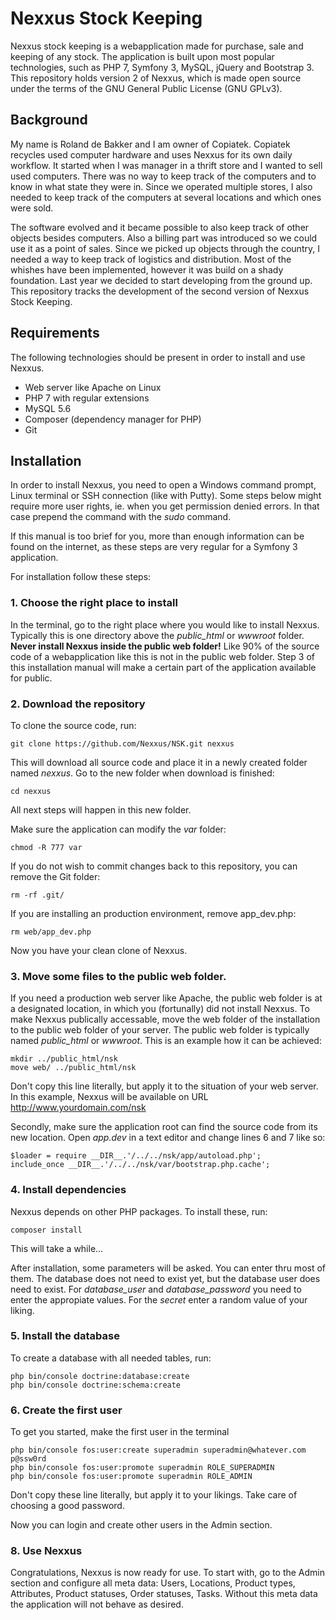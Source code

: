 # Nexxus Stock Keeping

Nexxus stock keeping is a webapplication made for purchase, sale and keeping of any stock. The application is built upon most popular technologies, such as PHP 7, Symfony 3, MySQL, jQuery and Bootstrap 3. This repository holds version 2 of Nexxus, which is made open source under the terms of the GNU General Public License (GNU GPLv3).

## Background

My name is Roland de Bakker and I am owner of Copiatek. Copiatek recycles used computer hardware and uses Nexxus for its own daily workflow. It started when I was manager in a thrift store and I wanted to sell used computers. There was no way to keep track of the computers and to know in what state they were in. Since we operated multiple stores, I also needed to keep track of the computers at several locations and which ones were sold.

The software evolved and it became possible to also keep track of other objects besides computers. Also a billing part was introduced so we could use it as a point of sales. Since we picked up objects through the country, I needed a way to keep track of logistics and distribution. Most of the whishes have been implemented, however it was build on a shady foundation. Last year we decided to start developing from the ground up. This repository tracks the development of the second version of Nexxus Stock Keeping.

## Requirements

The following technologies should be present in order to install and use Nexxus.

- Web server like Apache on Linux
- PHP 7 with regular extensions
- MySQL 5.6
- Composer (dependency manager for PHP)
- Git

## Installation

In order to install Nexxus, you need to open a Windows command prompt, Linux terminal or SSH connection (like with Putty). Some steps below might require more user rights, ie. when you get permission denied errors. In that case prepend the command with the _sudo_ command. 

If this manual is too brief for you, more than enough information can be found on the internet, as these steps are very regular for a Symfony 3 application.

For installation follow these steps:

### 1. Choose the right place to install

In the terminal, go to the right place where you would like to install Nexxus. Typically this is one directory above the _public_html_ or _wwwroot_ folder. **Never install Nexxus inside the public web folder!** Like 90% of the source code of a webapplication like this is not in the public web folder. Step 3 of this installation manual will make a certain part of the application available for public.

### 2. Download the repository

To clone the source code, run:
```
git clone https://github.com/Nexxus/NSK.git nexxus
```
This will download all source code and place it in a newly created folder named _nexxus_. Go to the new folder when download is finished:
```
cd nexxus
```
All next steps will happen in this new folder.

Make sure the application can modify the _var_ folder:
```
chmod -R 777 var
```
If you do not wish to commit changes back to this repository, you can remove the Git folder:
```
rm -rf .git/
```
If you are installing an production environment, remove app_dev.php:
```
rm web/app_dev.php
```
Now you have your clean clone of Nexxus.

### 3. Move some files to the public web folder.

If you need a production web server like Apache, the public web folder is at a designated location, in which you (fortunally) did not install Nexxus. To make Nexxus publically accessable, move the web folder of the installation to the public web folder of your server. The public web folder is typically named _public_html_ or _wwwroot_. This is an example how it can be achieved:
```
mkdir ../public_html/nsk
move web/ ../public_html/nsk
```
Don't copy this line literally, but apply it to the situation of your web server. In this example, Nexxus will be available on URL http://www.yourdomain.com/nsk

Secondly, make sure the application root can find the source code from its new location. Open _app.dev_ in a text editor and change lines 6 and 7 like so:
```
$loader = require __DIR__.'/../../nsk/app/autoload.php';
include_once __DIR__.'/../../nsk/var/bootstrap.php.cache';
```

### 4. Install dependencies

Nexxus depends on other PHP packages. To install these, run:
```
composer install
```
This will take a while...

After installation, some parameters will be asked. You can enter thru most of them. The database does not need to exist yet, but the database user does need to exist. For _database_user_ and _database_password_ you need to enter the appropiate values. For the _secret_ enter a random value of your liking.

### 5. Install the database

To create a database with all needed tables, run:
```
php bin/console doctrine:database:create
php bin/console doctrine:schema:create
```

### 6. Create the first user

To get you started, make the first user in the terminal
```
php bin/console fos:user:create superadmin superadmin@whatever.com p@ssw0rd
php bin/console fos:user:promote superadmin ROLE_SUPERADMIN
php bin/console fos:user:promote superadmin ROLE_ADMIN
```
Don't copy these line literally, but apply it to your likings. Take care of choosing a good password.

Now you can login and create other users in the Admin section.

### 8. Use Nexxus

Congratulations, Nexxus is now ready for use. To start with, go to the Admin section and configure all meta data: Users, Locations, Product types, Attributes, Product statuses, Order statuses, Tasks. Without  this meta data the application will not behave as desired.



